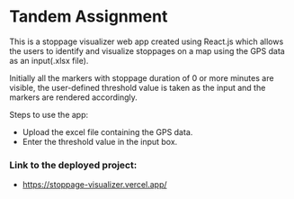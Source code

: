 # Tandem Assignment

This is a stoppage visualizer web app created using React.js which allows the users to identify and visualize stoppages on a map using the GPS data as an input(.xlsx file).

Initially all the markers with stoppage duration of 0 or more minutes are visible, the user-defined threshold value is taken as the input and the markers are rendered accordingly.

Steps to use the app:
- Upload the excel file containing the GPS data.
- Enter the threshold value in the input box.

### Link to the deployed project:

- https://stoppage-visualizer.vercel.app/
